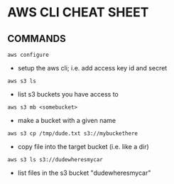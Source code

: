 # AWS CLI CHEAT SHEET
## COMMANDS

```aws configure```
- setup the aws cli; i.e. add access key id and secret

```aws s3 ls ```
- list s3 buckets you have access to

```aws s3 mb <somebucket>```
- make a bucket with a given name

```aws s3 cp /tmp/dude.txt s3://mybuckethere```
- copy file into the target bucket (i.e. like a dir)

```aws s3 ls s3://dudewheresmycar```
- list files in the s3 bucket "dudewheresmycar"

